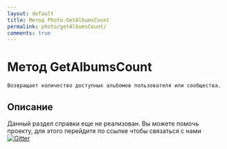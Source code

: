 ```yaml
---
layout: default
title: Метод Photo.GetAlbumsCount
permalink: photo/getAlbumsCount/
comments: true
---
```

# Метод GetAlbumsCount
	Возвращает количество доступных альбомов пользователя или сообщества.

## Описание
Данный раздел справки еще не реализован. Вы  можете помочь проекту, для этого перейдите по ссылке чтобы связаться с нами [![Gitter](https://badges.gitter.im/Join%20Chat.svg)](https://gitter.im/vknet/vk?utm_source=badge&utm_medium=badge&utm_campaign=pr-badge)
